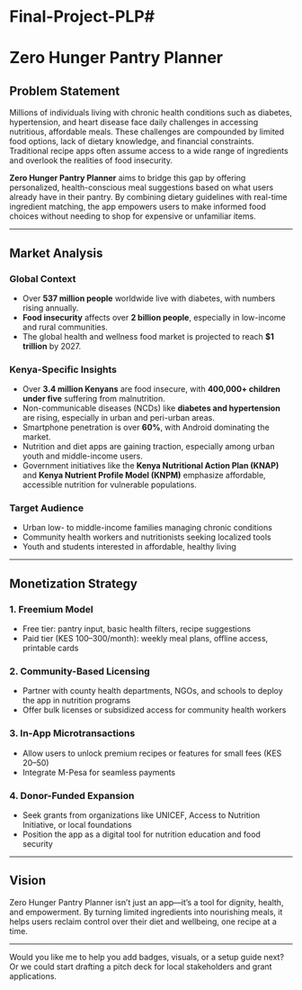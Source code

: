 # Final-Project-PLP#


# Zero Hunger Pantry Planner

## Problem Statement

Millions of individuals living with chronic health conditions such as diabetes, hypertension, and heart disease face daily challenges in accessing nutritious, affordable meals. These challenges are compounded by limited food options, lack of dietary knowledge, and financial constraints. Traditional recipe apps often assume access to a wide range of ingredients and overlook the realities of food insecurity.

**Zero Hunger Pantry Planner** aims to bridge this gap by offering personalized, health-conscious meal suggestions based on what users already have in their pantry. By combining dietary guidelines with real-time ingredient matching, the app empowers users to make informed food choices without needing to shop for expensive or unfamiliar items.

---

## Market Analysis

### Global Context
- Over **537 million people** worldwide live with diabetes, with numbers rising annually.
- **Food insecurity** affects over **2 billion people**, especially in low-income and rural communities.
- The global health and wellness food market is projected to reach **$1 trillion** by 2027.

### Kenya-Specific Insights
- Over **3.4 million Kenyans** are food insecure, with **400,000+ children under five** suffering from malnutrition.
- Non-communicable diseases (NCDs) like **diabetes and hypertension** are rising, especially in urban and peri-urban areas.
- Smartphone penetration is over **60%**, with Android dominating the market.
- Nutrition and diet apps are gaining traction, especially among urban youth and middle-income users.
- Government initiatives like the **Kenya Nutritional Action Plan (KNAP)** and **Kenya Nutrient Profile Model (KNPM)** emphasize affordable, accessible nutrition for vulnerable populations.

### Target Audience
- Urban low- to middle-income families managing chronic conditions
- Community health workers and nutritionists seeking localized tools
- Youth and students interested in affordable, healthy living

---

## Monetization Strategy

### 1. **Freemium Model**
- Free tier: pantry input, basic health filters, recipe suggestions
- Paid tier (KES 100–300/month): weekly meal plans, offline access, printable cards

### 2. **Community-Based Licensing**
- Partner with county health departments, NGOs, and schools to deploy the app in nutrition programs
- Offer bulk licenses or subsidized access for community health workers

### 3. **In-App Microtransactions**
- Allow users to unlock premium recipes or features for small fees (KES 20–50)
- Integrate M-Pesa for seamless payments

### 4. **Donor-Funded Expansion**
- Seek grants from organizations like UNICEF, Access to Nutrition Initiative, or local foundations
- Position the app as a digital tool for nutrition education and food security

---

## Vision

Zero Hunger Pantry Planner isn’t just an app—it’s a tool for dignity, health, and empowerment. By turning limited ingredients into nourishing meals, it helps users reclaim control over their diet and wellbeing, one recipe at a time.

---

Would you like me to help you add badges, visuals, or a setup guide next? Or we could start drafting a pitch deck for local stakeholders and grant applications.
